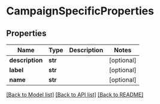 # CampaignSpecificProperties

## Properties
Name | Type | Description | Notes
------------ | ------------- | ------------- | -------------
**description** | **str** |  | [optional] 
**label** | **str** |  | [optional] 
**name** | **str** |  | [optional] 

[[Back to Model list]](../README.md#documentation-for-models) [[Back to API list]](../README.md#documentation-for-api-endpoints) [[Back to README]](../README.md)


